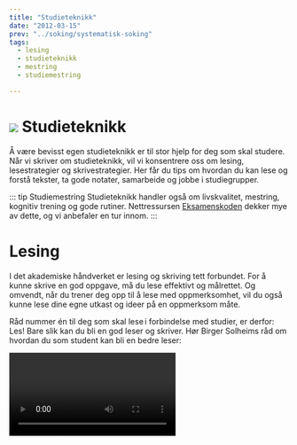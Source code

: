 ```yaml
---
title: "Studieteknikk"
date: "2012-03-15"
prev: "../soking/systematisk-soking"
tags:
  - lesing
  - studieteknikk
  - mestring
  - studiemestring

---
```


# ![](/images/illustrasjoner_lesing_500x450.png) Studieteknikk

Å være bevisst egen studieteknikk er til stor hjelp for deg som skal studere. Når vi skriver om studieteknikk, vil vi konsentrere oss om lesing, lesestrategier og skrivestrategier. Her får du tips om hvordan du kan lese og forstå tekster, ta gode notater, samarbeide og jobbe i studiegrupper.

::: tip Studiemestring 
Studieteknikk handler også om livskvalitet, mestring, kognitiv trening og gode rutiner. Nettressursen [Eksamenskoden](https://eksamenskoden.no) dekker mye av dette, og vi anbefaler en tur innom. 
::: 



# Lesing

I det akademiske håndverket er lesing og skriving tett forbundet. For å kunne skrive en god oppgave, må du lese effektivt og målrettet. Og omvendt, når du trener deg opp til å lese med oppmerksomhet, vil du også kunne lese dine egne utkast og ideer på en oppmerksom måte. 

Råd nummer én til deg som skal lese i forbindelse med studier, er derfor: Les! Bare slik kan du bli en god leser og skriver. Hør Birger Solheims råd om hvordan du som student kan bli en bedre leser: 



<Video id="JchpFI50UDk" />



